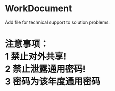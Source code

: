 # WorkDocument
Add file for technical support to solution problems.

<h1>
注意事项：<br>
1 禁止对外共享!<br>
2 禁止泄露通用密码!<br>
3 密码为该年度通用密码<br>
</h1>
